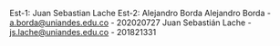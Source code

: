 Est-1: Juan Sebastian Lache
Est-2: Alejandro Borda 
Alejandro Borda - a.borda@uniandes.edu.co - 202020727
Juan Sebastián Lache - js.lache@uniandes.edu.co - 201821331

